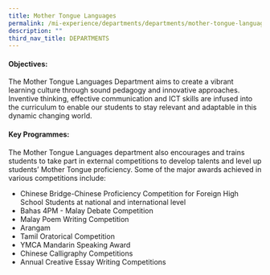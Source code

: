 ```yaml
---
title: Mother Tongue Languages
permalink: /mi-experience/departments/departments/mother-tongue-languages/
description: ""
third_nav_title: DEPARTMENTS
---
```


<h4><strong>Objectives:</strong></h4>
<p>The Mother Tongue Languages Department aims to create a vibrant learning culture through sound pedagogy and innovative approaches. Inventive thinking, effective communication and ICT skills are infused into the curriculum to enable our students to stay relevant and adaptable in this dynamic changing world.</p>
<h4><strong>Key Programmes:</strong></h4>
<p>The Mother Tongue Languages department also encourages and trains students to take part in external competitions to develop talents and level up students&rsquo; Mother Tongue proficiency. Some of the major awards achieved in various competitions include:</p>
<ul>
<li>Chinese Bridge-Chinese Proficiency Competition for Foreign High School Students at national and international level</li>
<li>Bahas 4PM - Malay Debate Competition</li>
<li>Malay Poem Writing Competition</li>
<li>Arangam</li>
<li>Tamil Oratorical Competition</li>
<li>YMCA Mandarin Speaking Award</li>
<li>Chinese Calligraphy Competitions</li>
<li>Annual Creative Essay Writing Competitions</li>
</ul>
